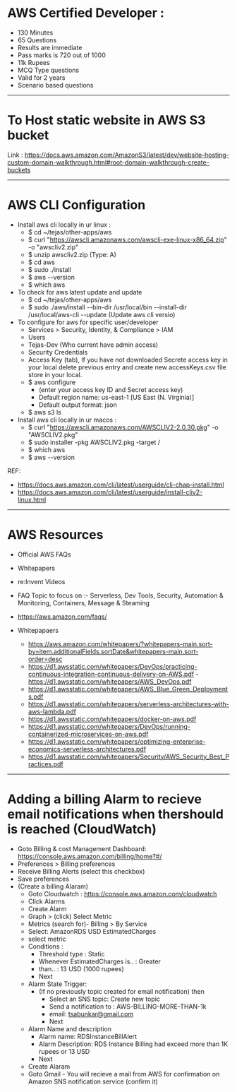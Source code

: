 # AWS Certified Developer :

- 130 Minutes
- 65 Questions
- Results are immediate
- Pass marks is 720 out of 1000
- 11k Rupees
- MCQ Type questions
- Valid for 2 years
- Scenario based questions

---

# To Host static website in AWS S3 bucket

Link :
https://docs.aws.amazon.com/AmazonS3/latest/dev/website-hosting-custom-domain-walkthrough.html#root-domain-walkthrough-create-buckets

---

# AWS CLI Configuration

- Install aws cli locally in ur linux :
  - \$ cd ~/tejas/other-apps/aws
  - \$ curl "https://awscli.amazonaws.com/awscli-exe-linux-x86_64.zip" -o "awscliv2.zip"
  - \$ unzip awscliv2.zip (Type: A)
  - \$ cd aws
  - \$ sudo ./install
  - \$ aws --version
  - \$ which aws
- To check for aws latest update and update
  - \$ cd ~/tejas/other-apps/aws
  - \$ sudo ./aws/install --bin-dir /usr/local/bin --install-dir /usr/local/aws-cli --update (Update aws cli versio)
- To configure for aws for specific user/developer
  - Services > Security, Identity, & Compliance > IAM
  - Users
  - Tejas-Dev (Who current have admin access)
  - Security Credentials
  - Access Key (tab), If you have not downloaded Secrete access key in your local delete previous entry and create new accessKeys.csv file store in your local.
  - \$ aws configure
    - (enter your access key ID and Secret access key)
    - Default region name: us-east-1 [US East (N. Virginia)]
    - Default output format: json
  - \$ aws s3 ls
- Install aws cli locally in ur macos :
  - \$ curl "https://awscli.amazonaws.com/AWSCLIV2-2.0.30.pkg" -o "AWSCLIV2.pkg"
  - \$ sudo installer -pkg AWSCLIV2.pkg -target /
  - \$ which aws
  - \$ aws --version

REF:

- https://docs.aws.amazon.com/cli/latest/userguide/cli-chap-install.html
- https://docs.aws.amazon.com/cli/latest/userguide/install-cliv2-linux.html

---

# AWS Resources

- Official AWS FAQs
- Whitepapers
- re:Invent Videos

- FAQ Topic to focus on :- Serverless, Dev Tools, Security, Automation & Monitoring, Containers, Message & Steaming
- https://aws.amazon.com/faqs/

- Whitepapaers
  - https://aws.amazon.com/whitepapers/?whitepapers-main.sort-by=item.additionalFields.sortDate&whitepapers-main.sort-order=desc
  - https://d1.awsstatic.com/whitepapers/DevOps/practicing-continuous-integration-continuous-delivery-on-AWS.pdf -https://d1.awsstatic.com/whitepapers/AWS_DevOps.pdf
  - https://d1.awsstatic.com/whitepapers/AWS_Blue_Green_Deployments.pdf
  - https://d1.awsstatic.com/whitepapers/serverless-architectures-with-aws-lambda.pdf
  - https://d1.awsstatic.com/whitepapers/docker-on-aws.pdf
  - https://d1.awsstatic.com/whitepapers/DevOps/running-containerized-microservices-on-aws.pdf
  - https://d1.awsstatic.com/whitepapers/optimizing-enterprise-economics-serverless-architectures.pdf
  - https://d1.awsstatic.com/whitepapers/Security/AWS_Security_Best_Practices.pdf

---

# Adding a billing Alarm to recieve email notifications when thershould is reached (CloudWatch)

- Goto Billing & cost Management Dashboard: https://console.aws.amazon.com/billing/home?#/
- Preferences > Billing preferences
- Receive Billing Alerts (select this checkbox)
- Save preferences
- (Create a billing Alaram)
  - Goto Cloudwatch : https://console.aws.amazon.com/cloudwatch
  - Click Alarms
  - Create Alarm
  - Graph > (click) Select Metric
  - Metrics (search for)- Billing > By Service
  - Select: AmazonRDS USD EstimatedCharges
  - select metric
  - Conditions :
    - Threshold type : Static
    - Whenever EstimatedCharges is.. : Greater
    - than.. : 13 USD (1000 rupees)
    - Next
  - Alarm State Trigger:
    - (If no previously topic created for email notification) then
      - Select an SNS topic: Create new topic
      - Send a notification to : AWS-BILLING-MORE-THAN-1k
      - email: tsabunkar@gmail.com
      - Next
  - Alarm Name and description
    - Alarm name: RDSInstanceBillAlert
    - Alarm Description: RDS Instance Billing had exceed more than 1K rupees or 13 USD
    - Next
  - Create Alaram
  - Goto Gmail - You will recieve a mail from AWS for confirmation on Amazon SNS notification service (confirm it)
